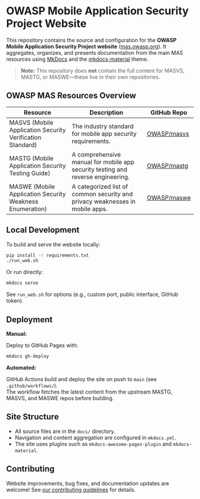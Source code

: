 # OWASP Mobile Application Security Project Website

This repository contains the source and configuration for the **OWASP Mobile Application Security Project website** ([mas.owasp.org](https://mas.owasp.org/)).
It aggregates, organizes, and presents documentation from the main MAS resources using [MkDocs](https://www.mkdocs.org/) and the [mkdocs-material](https://squidfunk.github.io/mkdocs-material/) theme.

> **Note:** This repository does **not** contain the full content for MASVS, MASTG, or MASWE—these live in their own repositories.

## OWASP MAS Resources Overview

| Resource | Description | GitHub Repo |
|----------|-------------|------------|
| MASVS (Mobile Application Security Verification Standard) | The industry standard for mobile app security requirements. | [OWASP/masvs](https://github.com/OWASP/masvs) |
| MASTG (Mobile Application Security Testing Guide) | A comprehensive manual for mobile app security testing and reverse engineering. | [OWASP/mastg](https://github.com/OWASP/mastg) |
| MASWE (Mobile Application Security Weakness Enumeration) | A categorized list of common security and privacy weaknesses in mobile apps. | [OWASP/maswe](https://github.com/OWASP/maswe) |

## Local Development

To build and serve the website locally:

```bash
pip install -r requirements.txt
./run_web.sh
```

Or run directly:

```bash
mkdocs serve
```

See `run_web.sh` for options (e.g., custom port, public interface, GitHub token).

## Deployment

**Manual:**  

Deploy to GitHub Pages with:

```bash
mkdocs gh-deploy
```

**Automated:**

GitHub Actions build and deploy the site on push to `main` (see `.github/workflows/`).  
The workflow fetches the latest content from the upstream MASTG, MASVS, and MASWE repos before building.

## Site Structure

- All source files are in the `docs/` directory.
- Navigation and content aggregation are configured in `mkdocs.yml`.
- The site uses plugins such as `mkdocs-awesome-pages-plugin` and `mkdocs-material`.

## Contributing

Website improvements, bug fixes, and documentation updates are welcome!
See [our contributing guidelines](https://mas.owasp.org/contributing/) for details.
